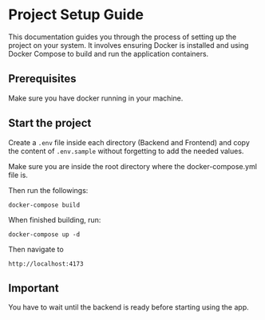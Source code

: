 # Project Setup Guide

This documentation guides you through the process of setting up the project on your system. It involves ensuring Docker is installed and using Docker Compose to build and run the application containers.

## Prerequisites

Make sure you have docker running in your machine.

## Start the project

Create a `.env` file inside each directory (Backend and Frontend) and copy the content of `.env.sample` without forgetting to add the needed values.

Make sure you are inside the root directory where the docker-compose.yml file is.

Then run the followings:

```
docker-compose build
```
When finished building, run:

```
docker-compose up -d
```

Then navigate to

```
http://localhost:4173
```

## Important

You have to wait until the backend is ready before starting using the app.



